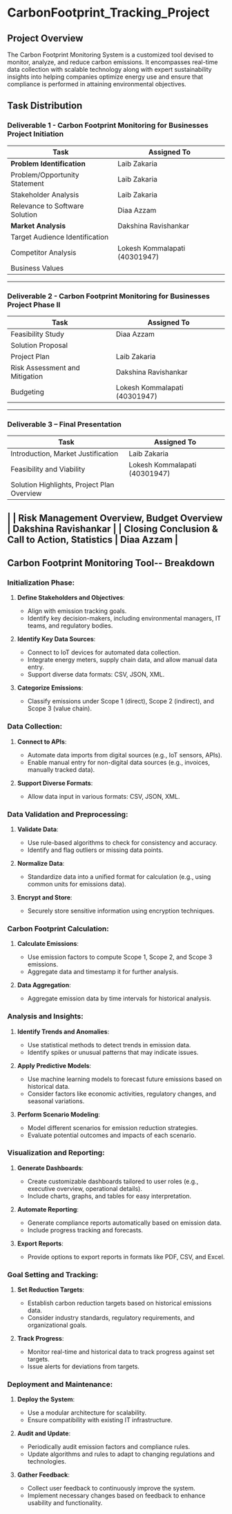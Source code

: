 # CarbonFootprint_Tracking_Project

## Project Overview
The Carbon Footprint Monitoring System is a customized tool devised to monitor, analyze, and reduce carbon emissions. It encompasses real-time data collection with scalable technology along with expert sustainability insights into helping companies optimize energy use and ensure that compliance is performed in attaining environmental objectives.





## Task Distribution

### Deliverable 1 - Carbon Footprint Monitoring for Businesses Project Initiation
| Task                                         | Assigned To                  |
|----------------------------------------------|------------------------------|
| **Problem Identification**                   | Laib Zakaria                 |
| Problem/Opportunity Statement                | Laib Zakaria                |
| Stakeholder Analysis                         | Laib Zakaria                |
| Relevance to Software Solution               | Diaa Azzam                   |
| **Market Analysis**                          |Dakshina Ravishankar                              |
| Target Audience Identification               |                          |
| Competitor Analysis                          | Lokesh Kommalapati (40301947)|
| Business Values                               |                           |

---

### Deliverable 2 - Carbon Footprint Monitoring for Businesses Project Phase II
| Task                                         | Assigned To                  |
|----------------------------------------------|------------------------------|
| Feasibility Study                            | Diaa Azzam                    |
| Solution Proposal                            |                          |
| Project Plan                                 | Laib Zakaria                |
| Risk Assessment and Mitigation               |   Dakshina Ravishankar                        |
| Budgeting                                    | Lokesh Kommalapati (40301947)|

---

### Deliverable 3 – Final Presentation
| Task                                         | Assigned To                  |
|----------------------------------------------|------------------------------|
| Introduction, Market Justification           | Laib Zakaria                |
| Feasibility and Viability                    | Lokesh Kommalapati (40301947)|
| Solution Highlights, Project Plan Overview   | 
|
| Risk Management Overview, Budget Overview    |      Dakshina Ravishankar
|
| Closing Conclusion & Call to Action, Statistics | Diaa Azzam                |
---




##  Carbon Footprint Monitoring Tool-- Breakdown

### Initialization Phase:
1. **Define Stakeholders and Objectives**:
   - Align with emission tracking goals.
   - Identify key decision-makers, including environmental managers, IT teams, and regulatory bodies.

2. **Identify Key Data Sources**:
   - Connect to IoT devices for automated data collection.
   - Integrate energy meters, supply chain data, and allow manual data entry.
   - Support diverse data formats: CSV, JSON, XML.

3. **Categorize Emissions**:
   - Classify emissions under Scope 1 (direct), Scope 2 (indirect), and Scope 3 (value chain).

### Data Collection:
1. **Connect to APIs**:
   - Automate data imports from digital sources (e.g., IoT sensors, APIs).
   - Enable manual entry for non-digital data sources (e.g., invoices, manually tracked data).

2. **Support Diverse Formats**:
   - Allow data input in various formats: CSV, JSON, XML.

### Data Validation and Preprocessing:
1. **Validate Data**:
   - Use rule-based algorithms to check for consistency and accuracy.
   - Identify and flag outliers or missing data points.

2. **Normalize Data**:
   - Standardize data into a unified format for calculation (e.g., using common units for emissions data).

3. **Encrypt and Store**:
   - Securely store sensitive information using encryption techniques.

### Carbon Footprint Calculation:
1. **Calculate Emissions**:
   - Use emission factors to compute Scope 1, Scope 2, and Scope 3 emissions.
   - Aggregate data and timestamp it for further analysis.

2. **Data Aggregation**:
   - Aggregate emission data by time intervals for historical analysis.

### Analysis and Insights:
1. **Identify Trends and Anomalies**:
   - Use statistical methods to detect trends in emission data.
   - Identify spikes or unusual patterns that may indicate issues.

2. **Apply Predictive Models**:
   - Use machine learning models to forecast future emissions based on historical data.
   - Consider factors like economic activities, regulatory changes, and seasonal variations.

3. **Perform Scenario Modeling**:
   - Model different scenarios for emission reduction strategies.
   - Evaluate potential outcomes and impacts of each scenario.

### Visualization and Reporting:
1. **Generate Dashboards**:
   - Create customizable dashboards tailored to user roles (e.g., executive overview, operational details).
   - Include charts, graphs, and tables for easy interpretation.

2. **Automate Reporting**:
   - Generate compliance reports automatically based on emission data.
   - Include progress tracking and forecasts.

3. **Export Reports**:
   - Provide options to export reports in formats like PDF, CSV, and Excel.

### Goal Setting and Tracking:
1. **Set Reduction Targets**:
   - Establish carbon reduction targets based on historical emissions data.
   - Consider industry standards, regulatory requirements, and organizational goals.

2. **Track Progress**:
   - Monitor real-time and historical data to track progress against set targets.
   - Issue alerts for deviations from targets.

### Deployment and Maintenance:
1. **Deploy the System**:
   - Use a modular architecture for scalability.
   - Ensure compatibility with existing IT infrastructure.

2. **Audit and Update**:
   - Periodically audit emission factors and compliance rules.
   - Update algorithms and rules to adapt to changing regulations and technologies.

3. **Gather Feedback**:
   - Collect user feedback to continuously improve the system.
   - Implement necessary changes based on feedback to enhance usability and functionality.
